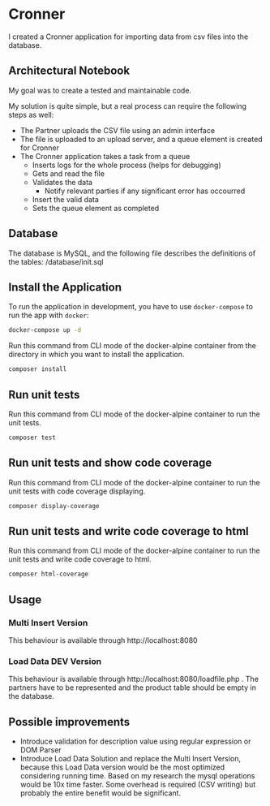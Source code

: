 # Cronner

I created a Cronner application for importing data from csv files into the database. 

## Architectural Notebook

My goal was to create a tested and maintainable code.

My solution is quite simple, but a real process can require the following steps as well:
* The Partner uploads the CSV file using an admin interface
* The file is uploaded to an upload server, and a queue element is created for Cronner
* The Cronner application takes a task from a queue
    * Inserts logs for the whole process (helps for debugging)
    * Gets and read the file
    * Validates the data
        * Notify relevant parties if any significant error has occourred
    * Insert the valid data
    * Sets the queue element as completed

## Database

The database is MySQL, and the following file describes the definitions of the tables: /database/init.sql 

## Install the Application

To run the application in development, you have to use `docker-compose` to run the app with `docker`:

```bash
docker-compose up -d
```

Run this command from CLI mode of the docker-alpine container from the directory in which you want to install the application.

```bash
composer install
```

## Run unit tests

Run this command from CLI mode of the docker-alpine container to run the unit tests.

```bash
composer test
```

## Run unit tests and show code coverage

Run this command from CLI mode of the docker-alpine container to run the unit tests with code coverage displaying.

```bash
composer display-coverage
```

## Run unit tests and write code coverage to html

Run this command from CLI mode of the docker-alpine container to run the unit tests and write code coverage to html.

```bash
composer html-coverage
```

## Usage

### Multi Insert Version

This behaviour is available through http://localhost:8080

### Load Data DEV Version

This behaviour is available through http://localhost:8080/loadfile.php . The partners have to be represented and the product table should be empty in the database. 

## Possible improvements
* Introduce validation for description value using regular expression or DOM Parser
* Introduce Load Data Solution and replace the Multi Insert Version, because this Load Data version would be the most optimized considering running time. 
Based on my research the mysql operations would be 10x time faster. Some overhead is required (CSV writing) but probably the entire benefit would be significant.